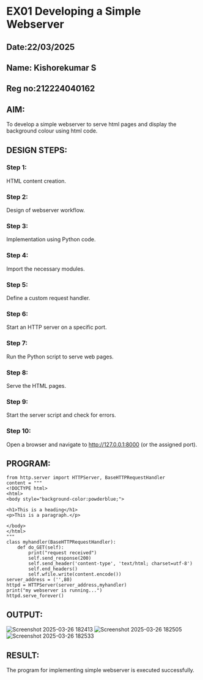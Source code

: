 # EX01 Developing a Simple Webserver
## Date:22/03/2025
## Name: Kishorekumar S
## Reg no:212224040162

## AIM:
To develop a simple webserver to serve html pages and display the background colour using html code.

## DESIGN STEPS:
### Step 1: 
HTML content creation.

### Step 2:
Design of webserver workflow.

### Step 3:
Implementation using Python code.

### Step 4:
Import the necessary modules.

### Step 5:
Define a custom request handler.

### Step 6:
Start an HTTP server on a specific port.

### Step 7:
Run the Python script to serve web pages.

### Step 8:
Serve the HTML pages.

### Step 9:
Start the server script and check for errors.

### Step 10:
Open a browser and navigate to http://127.0.0.1:8000 (or the assigned port).

## PROGRAM:

    from http.server import HTTPServer, BaseHTTPRequestHandler
    content = """
    <!DOCTYPE html>
    <html>
    <body style="background-color:powderblue;">

    <h1>This is a heading</h1>
    <p>This is a paragraph.</p>

    </body>
    </html>
    """
    class myhandler(BaseHTTPRequestHandler):
        def do_GET(self):
            print("request received")
            self.send_response(200)
            self.send_header('content-type', 'text/html; charset=utf-8')
            self.end_headers()
            self.wfile.write(content.encode())
    server_address = ('',80)
    httpd = HTTPServer(server_address,myhandler)
    print("my webserver is running...")
    httpd.serve_forever()

## OUTPUT:

![Screenshot 2025-03-26 182413](https://github.com/user-attachments/assets/6f1a785a-f10b-4067-a59c-bab3cd276d3a)
![Screenshot 2025-03-26 182505](https://github.com/user-attachments/assets/4f68bf1b-00ef-450e-92ed-c49ea3e21445)
![Screenshot 2025-03-26 182533](https://github.com/user-attachments/assets/379e3910-8939-4071-8ddd-1cf6806bbd71)

## RESULT:
The program for implementing simple webserver is executed successfully.

